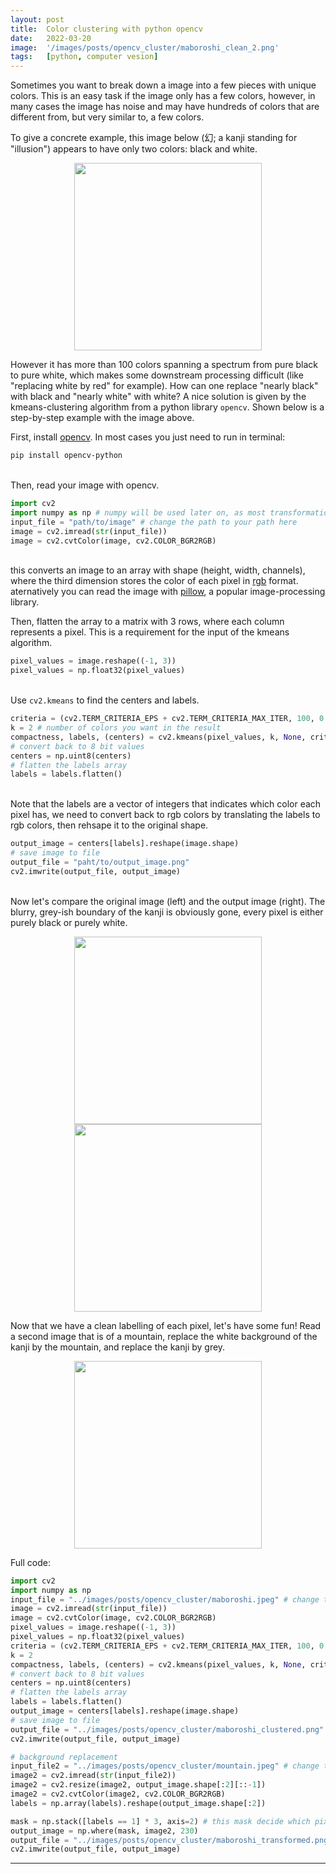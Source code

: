```yaml
---
layout: post
title:  Color clustering with python opencv
date:   2022-03-20 
image:  '/images/posts/opencv_cluster/maboroshi_clean_2.png'
tags:   [python, computer vesion]
---
```


Sometimes you want to break down a image into a few pieces with unique colors. This is an easy task if the image only has a few colors, however, in many cases the image has noise and may have hundreds of colors that are different from, but very similar to, a few colors. 

To give a concrete example, this image below (幻; a kanji standing for "illusion") appears to have only two colors: black and white.

<p align="center">
<img align="center" width="300" height="300" src="{{site.baseurl}}/images/posts/opencv_cluster/maboroshi.jpeg">
</p>

However it has more than 100 colors spanning a spectrum from pure black to pure white, which makes some downstream processing difficult (like "replacing white by red" for example). How can one replace "nearly black" with black and "nearly white" with white? A nice solution is given by the kmeans-clustering algorithm from a python library `opencv`. Shown below is a step-by-step example with the image above.

First, install [opencv](https://pypi.org/project/opencv-python/). In most cases you just need to run in terminal:
```bash
pip install opencv-python
```
\
Then, read your image with opencv.
```python
import cv2
import numpy as np # numpy will be used later on, as most transformation that we will do are based on numpy arrays
input_file = "path/to/image" # change the path to your path here
image = cv2.imread(str(input_file))
image = cv2.cvtColor(image, cv2.COLOR_BGR2RGB)
```
\
this converts an image to an array with shape (height, width, channels), where the third dimension stores the color of each pixel in [rgb](https://en.wikipedia.org/wiki/rgb_color_model) format. aternatively you can read the image with [pillow](https://pillow.readthedocs.io/en/stable/), a popular image-processing library.

Then, flatten the array to a matrix with 3 rows, where each column represents a pixel. This is a requirement for the input of the kmeans algorithm.
```python
pixel_values = image.reshape((-1, 3))
pixel_values = np.float32(pixel_values)
```
\
Use `cv2.kmeans` to find the centers and labels.
```python
criteria = (cv2.TERM_CRITERIA_EPS + cv2.TERM_CRITERIA_MAX_ITER, 100, 0.2)
k = 2 # number of colors you want in the result
compactness, labels, (centers) = cv2.kmeans(pixel_values, k, None, criteria, 10, cv2.KMEANS_RANDOM_CENTERS)
# convert back to 8 bit values
centers = np.uint8(centers)
# flatten the labels array
labels = labels.flatten()
```
\
Note that the labels are a vector of integers that indicates which color each pixel has, we need to convert back to rgb colors by translating the labels to rgb colors, then rehsape it to the original shape.
```python
output_image = centers[labels].reshape(image.shape)
# save image to file
output_file = "paht/to/output_image.png"
cv2.imwrite(output_file, output_image)
```
\
Now let's compare the original image (left) and the output image (right). The blurry, grey-ish boundary of the kanji is obviously gone, every pixel is either purely black or purely white.
<p align="center">
<img width="300" height="300" src="{{site.baseurl}}/images/posts/opencv_cluster/maboroshi.jpeg">
<img width="300" height="300" src="{{site.baseurl}}/images/posts/opencv_cluster/maboroshi_clustered.png">
</p>

Now that we have a clean labelling of each pixel, let's have some fun!
Read a second image that is of a mountain, replace the white background of the kanji by the mountain, and replace the kanji by grey.

<p align="center">
<img width="300" height="300" src="{{site.baseurl}}/images/posts/opencv_cluster/maboroshi_transformed.png">
</p>

Full code:
```python
import cv2
import numpy as np 
input_file = "../images/posts/opencv_cluster/maboroshi.jpeg" # change the path to your path here
image = cv2.imread(str(input_file))
image = cv2.cvtColor(image, cv2.COLOR_BGR2RGB)
pixel_values = image.reshape((-1, 3))
pixel_values = np.float32(pixel_values)
criteria = (cv2.TERM_CRITERIA_EPS + cv2.TERM_CRITERIA_MAX_ITER, 100, 0.2)
k = 2
compactness, labels, (centers) = cv2.kmeans(pixel_values, k, None, criteria, 10, cv2.KMEANS_RANDOM_CENTERS)
# convert back to 8 bit values
centers = np.uint8(centers)
# flatten the labels array
labels = labels.flatten()
output_image = centers[labels].reshape(image.shape)
# save image to file
output_file = "../images/posts/opencv_cluster/maboroshi_clustered.png" # change the path to your path here
cv2.imwrite(output_file, output_image)

# background replacement
input_file2 = "../images/posts/opencv_cluster/mountain.jpeg" # change the path to your path here
image2 = cv2.imread(str(input_file2))
image2 = cv2.resize(image2, output_image.shape[:2][::-1])
image2 = cv2.cvtColor(image2, cv2.COLOR_BGR2RGB)
labels = np.array(labels).reshape(output_image.shape[:2])

mask = np.stack([labels == 1] * 3, axis=2) # this mask decide which pixel is background
output_image = np.where(mask, image2, 230)
output_file = "../images/posts/opencv_cluster/maboroshi_transformed.png" # change the path to your path here
cv2.imwrite(output_file, output_image)
```

---
 